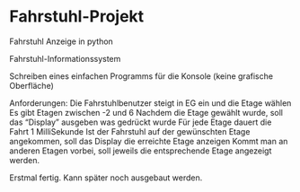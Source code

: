 # Fahrstuhl-Projekt
Fahrstuhl Anzeige in python

Fahrstuhl-Informationssystem

Schreiben eines einfachen Programms für die Konsole (keine grafische Oberfläche)

Anforderungen:
Die Fahrstuhlbenutzer steigt in EG ein und die Etage wählen
Es gibt Etagen zwischen -2 und 6
Nachdem die Etage gewählt wurde, soll das “Display” ausgeben was gedrückt wurde
Für jede Etage dauert die Fahrt 1 MilliSekunde
Ist der Fahrstuhl auf der gewünschten Etage angekommen, soll das Display die erreichte Etage anzeigen
Kommt man an anderen Etagen vorbei, soll jeweils die entsprechende Etage angezeigt werden.

Erstmal fertig. Kann später noch ausgebaut werden.
